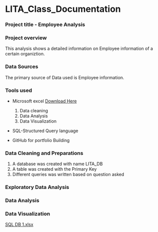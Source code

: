 # LITA_Class_Documentation

### Project title - Employee Analysis

### Project overview 
This analysis shows a detailed information on Employee information of a certain organiztion. 

### Data Sources
The primary source of Data used is Employee information. 
 ### Tools used
- Microsoft excel [Download Here](https://www.microsoft.com)
  1. Data cleaning
  2. Data Analysis
  3. Data Visualization
     
- SQL-Structured Query language
- GitHub for portfolio Building
### Data Cleaning and Preparations
1. A database was created with name LITA_DB
2. A table was created with the Primary Key
3. Different queries was written based on question asked

   
### Exploratory Data Analysis
### Data Analysis

### Data Visualization
[SQL DB 1.xlsx](https://github.com/user-attachments/files/17581189/SQL.DB.1.xlsx)
